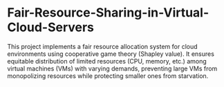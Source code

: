 # Fair-Resource-Sharing-in-Virtual-Cloud-Servers
This project implements a fair resource allocation system for cloud environments using cooperative game theory (Shapley value). It ensures equitable distribution of limited resources (CPU, memory, etc.) among virtual machines (VMs) with varying demands, preventing large VMs from monopolizing resources while protecting smaller ones from starvation.
